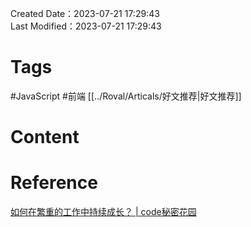Created Date：2023-07-21 17:29:43  
Last Modified：2023-07-21 17:29:43

# Tags

#JavaScript #前端 [[../Roval/Articals/好文推荐|好文推荐]]

# Content

# Reference

[如何在繁重的工作中持续成长？ | code秘密花园](https://blog.conardli.top/2022/07/26/soft-quality/xdc2022/)
